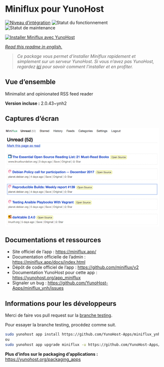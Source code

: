 <!--
N.B.: This README was automatically generated by https://github.com/YunoHost/apps/tree/master/tools/README-generator
It shall NOT be edited by hand.
-->

# Miniflux pour YunoHost

[![Niveau d’intégration](https://dash.yunohost.org/integration/miniflux.svg)](https://dash.yunohost.org/appci/app/miniflux) ![Statut du fonctionnement](https://ci-apps.yunohost.org/ci/badges/miniflux.status.svg) ![Statut de maintenance](https://ci-apps.yunohost.org/ci/badges/miniflux.maintain.svg)

[![Installer Miniflux avec YunoHost](https://install-app.yunohost.org/install-with-yunohost.svg)](https://install-app.yunohost.org/?app=miniflux)

*[Read this readme in english.](./README.md)*

> *Ce package vous permet d’installer Miniflux rapidement et simplement sur un serveur YunoHost.
Si vous n’avez pas YunoHost, regardez [ici](https://yunohost.org/#/install) pour savoir comment l’installer et en profiter.*

## Vue d’ensemble

Minimalist and opinionated RSS feed reader

**Version incluse :** 2.0.43~ynh2

## Captures d’écran

![Capture d’écran de Miniflux](./doc/screenshots/overview.png)

## Documentations et ressources

* Site officiel de l’app : <https://miniflux.app/>
* Documentation officielle de l’admin : <https://miniflux.app/docs/index.html>
* Dépôt de code officiel de l’app : <https://github.com/miniflux/v2>
* Documentation YunoHost pour cette app : <https://yunohost.org/app_miniflux>
* Signaler un bug : <https://github.com/YunoHost-Apps/miniflux_ynh/issues>

## Informations pour les développeurs

Merci de faire vos pull request sur la [branche testing](https://github.com/YunoHost-Apps/miniflux_ynh/tree/testing).

Pour essayer la branche testing, procédez comme suit.

``` bash
sudo yunohost app install https://github.com/YunoHost-Apps/miniflux_ynh/tree/testing --debug
ou
sudo yunohost app upgrade miniflux -u https://github.com/YunoHost-Apps/miniflux_ynh/tree/testing --debug
```

**Plus d’infos sur le packaging d’applications :** <https://yunohost.org/packaging_apps>
